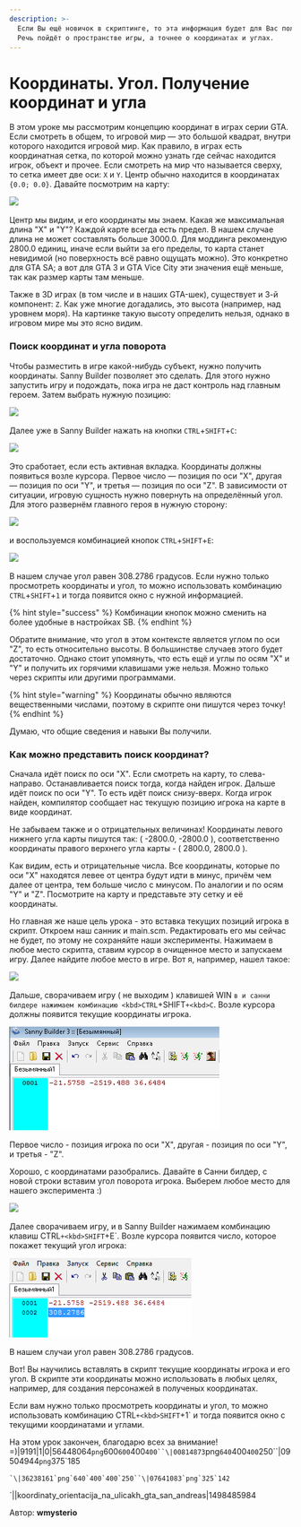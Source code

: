 ```yaml
---
description: >-
  Если Вы ещё новичок в скриптинге, то эта информация будет для Вас полезной.
  Речь пойдёт о пространстве игры, а точнее о координатах и углах.
---
```


# Координаты. Угол. Получение координат и угла

В этом уроке мы рассмотрим концепцию координат в играх серии GTA. Если смотреть в общем, то игровой мир — это большой квадрат, внутри которого находится игровой мир. Как правило, в играх есть координатная сетка, по которой можно узнать где сейчас находится игрок, объект и прочее. Если смотреть на мир что называется сверху, то сетка имеет две оси: `X` и `Y`. Центр обычно находится в координатах `{0.0; 0.0}`. Давайте посмотрим на карту:

![](https://github.com/wmysterio/scm-scripting-lessons/raw/resources/\_pu/0/56448064.png)

Центр мы видим, и его координаты мы знаем. Какая же максимальная длина "X" и "Y"? Каждой карте всегда есть предел. В нашем случае длина не может составлять больше 3000.0. Для моддинга рекомендую 2800.0 единиц, иначе если выйти за его пределы, то карта станет невидимой (но поверхность всё равно ощущать можно). Это конкретно для GTA SA; а вот для  GTA 3 и GTA Vice City эти значения ещё меньше, так как размер карты там меньше.

Также в 3D играх (в том числе и в наших GTA-шек), существует и 3-й компонент: `Z`. Как уже многие догадались, это высота (например, над уровнем моря). На картинке такую высоту определить нельзя, однако в игровом мире мы это ясно видим.

### Поиск координат и угла поворота

Чтобы разместить в игре какой-нибудь субъект, нужно получить координаты. Sanny Builder позволяет это сделать. Для этого нужно запустить игру и подождать, пока игра не даст контроль над главным героем. Затем выбрать нужную позицию:

![](https://github.com/wmysterio/scm-scripting-lessons/raw/resources/\_pu/0/00814873.png)

&#x20;Далее уже в Sanny Builder нажать на кнопки `CTRL`+`SHIFT`+`C`:

![](https://github.com/wmysterio/scm-scripting-lessons/raw/resources/\_pu/0/09504944.png)

Это сработает, если есть активная вкладка. Координаты должны появиться возле курсора. Первое число — позиция по оси "X", другая — позиция по оси "Y", и третья — позиция по оси "Z". В зависимости от ситуации, игровую сущность нужно повернуть на определённый угол. Для этого развернём главного героя в нужную сторону:

![](https://github.com/wmysterio/scm-scripting-lessons/raw/resources/\_pu/0/36238161.png)

и воспользуемся комбинацией кнопок `CTRL`+`SHIFT`+`E`:

![](https://github.com/wmysterio/scm-scripting-lessons/raw/resources/\_pu/0/07641083.png)

В нашем случае угол равен 308.2786 градусов. Если нужно только просмотреть координаты и угол, то можно использовать комбинацию `CTRL`+`SHIFT`+`1` и тогда появится окно с нужной информацией.

{% hint style="success" %}
Комбинации кнопок можно сменить на более удобные в настройках SB.
{% endhint %}

Обратите внимание, что угол в этом контексте является углом по оси "Z", то есть относительно высоты. В большинстве случаев этого будет достаточно. Однако стоит упомянуть, что есть ещё и углы по осям "X" и "Y" и получить их горячими клавишами уже нельзя. Можно только через скрипты или другими программами.

{% hint style="warning" %}
Координаты обычно являются вещественными числами, поэтому в скрипте они пишутся через точку!
{% endhint %}

Думаю, что общие сведения и навыки Вы получили.

### Как можно представить поиск координат?

Сначала идёт поиск по оси "Х". Если смотреть на карту, то слева-направо. Останавливается поиск тогда, когда найден игрок. Дальше идёт поиск по оси "Y". То есть идёт поиск снизу-вверх. Когда игрок найден, компилятор сообщает нас текущую позицию игрока на карте в виде координат.



Не забываем также и о отрицательных величинах! Координаты левого нижнего угла карты пишутся так: ( -2800.0, -2800.0 ), соответственно координаты правого верхнего угла карты - ( 2800.0, 2800.0 ).

Как видим, есть и отрицательные числа. Все координаты, которые по оси "X" находятся левее от центра будут идти в минус, причём чем далее от центра, тем больше число с минусом. По аналогии и по осям "Y" и "Z". Посмотрите на карту и представьте эту сетку и её координаты.

Но главная же наше цель урока - это вставка текущих позиций игрока в скрипт. Откроем наш санник и main.scm. Редактировать его мы сейчас не будет, по этому не сохраняйте наши эксперименты. Нажимаем в любое место скрипта, ставим курсор в очищенное место и запускаем игру. Далее найдите любое место в игре. Вот я, например, нашел такое:

![](https://github.com/wmysterio/scm-scripting-lessons/raw/resources/\_pu/0/00814873.png)

Дальше, сворачиваем игру ( не выходим ) клавишей WIN `в и санни билдере нажимаем комбинацию <kbd>CTRL`+SHIFT`+<kbd>C`. Возле курсора должны появится текущие координаты игрока.

![](../../\_pu/0/09504944.png)

Первое число - позиция игрока по оси "X", другая - позиция по оси "Y", и третья - "Z".

Хорошо, с координатами разобрались. Давайте в Санни билдер, с новой строки вставим угол поворота игрока. Выберем любое место для нашего эксперимента :)

![](https://github.com/wmysterio/scm-scripting-lessons/raw/resources/\_pu/0/36238161.png)

Далее сворачиваем игру, и в Sanny Builder нажимаем комбинацию клавиш CTRL`+<kbd>SHIFT`+E\`. Возле курсора появится число, которое покажет текущий угол игрока:

![](../../\_pu/0/07641083.png)

В нашем случаи угол равен 308.2786 градусов.

Вот! Вы научились вставлять в скрипт текущие координаты игрока и его угол. В скрипте эти координаты можно использовать в любых целях, например, для создания персонажей в полученых координатах.

Если вам нужно только просмотреть координаты и угол, то можно использовать комбинацию CTRL`+<kbd>SHIFT`+1\` и тогда появится окно с текущими координатами и углами.

На этом урок закончен, благодарю всех за внимание! =)|9191|1|0|56448064`png`600`600`400`400``\|00814873`png`640`400`400`250\`\`|09504944`png`375\`185

```
`\|36238161`png`640`400`400`250``\|07641083`png`325`142
```

\`||koordinaty\_orientacija\_na\_ulicakh\_gta\_san\_andreas|1498485984



Автор: **wmysterio**
